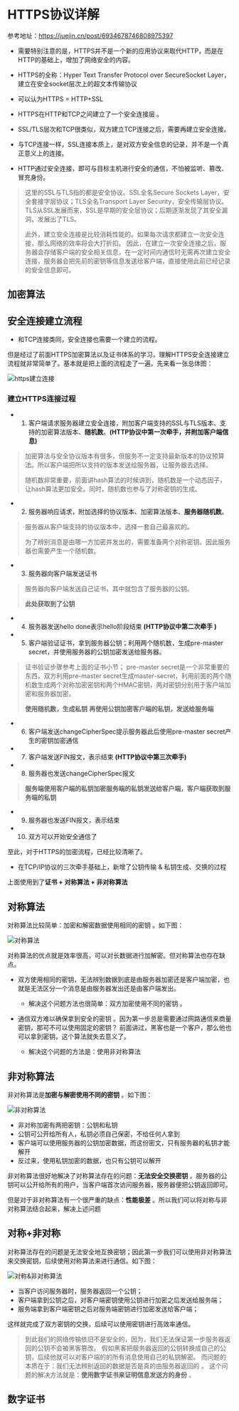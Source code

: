 # HTTPS协议详解

参考地址：https://juejin.cn/post/6934678746808975397

* 需要特别注意的是，HTTPS并不是一个新的应用协议来取代HTTP，而是在HTTP的基础上，增加了网络安全的内容。
* HTTPS的全称：Hyper Text Transfer Protocol over SecureSocket Layer，建立在安全socket层次上的超文本传输协议
* 可以认为HTTPS = HTTP+SSL

* HTTPS在HTTP和TCP之间建立了一个安全连接层 。
* SSL/TLS层次和TCP很类似，双方建立TCP连接之后，需要再建立安全连接。
* 与TCP连接一样，SSL连接本质上，是对双方安全信息的记录，并不是一个真正意义上的连接。
* HTTP通过安全连接，即可与目标主机进行安全的通信，不怕被监听、篡改、冒充身份。


> 这里的SSL与TLS指的都是安全协议。SSL全名Secure Sockets Layer，安全套接字层协议；TLS全名Transport Layer Security，安全传输层协议。
> TLS从SSL发展而来，SSL是早期的安全层协议；后期逐渐发现了其安全漏洞，发展出了TLS。
> 
> 此外，建立安全连接是比较消耗性能的。如果每次请求都建立一次安全连接，那么网络的效率将会大打折扣。
> 因此，在建立一次安全连接之后，服务器会存储客户端的安全相关信息，在一定时间内通信时无需再次建立安全连接，服务器会把先前的密钥等信息发送给客户端，直接使用此前已经记录的安全信息即可。


## 加密算法



## 安全连接建立流程

* 和TCP连接类同，安全连接也需要一个建立的流程。

但是经过了前面HTTPS加密算法以及证书体系的学习，理解HTTPS安全连接建立流程就非常简单了。基本就是把上面的流程走了一遍。先来看一张总体图：

![https建立连接](images/https1.png)

### 建立HTTPS连接过程

* 1. 客户端请求服务器建立安全连接，附加客户端支持的SSL与TLS版本、支持的加密算法版本、**随机数**。**(HTTP协议中第一次牵手，并附加客户端信息)**

> 加密算法与安全协议版本有很多，但服务不一定支持最新版本的协议预算法。所以客户端把所以支持的版本发送给服务器，让服务器去选择。
>
>随机数非常重要，前面讲hash算法的时候讲到，随机数是一个动态因子，让hash算法更加安全。同时，随机数也参与了对称密钥的生成。


* 2. 服务器响应请求，附加选择的协议版本、加密算法版本、**服务器随机数**。

>服务器从客户端支持的协议版本中，选择一套自己最喜欢的。
> 
>为了辨别消息是由哪一方加密并发出的，需要准备两个对称密钥。因此服务器也需要产生一个随机数。

* 3. 服务器向客户端发送证书
> 服务器向客户端发送自己证书，其中就包含了服务器的公钥。
>
> **此处获取到了公钥**

* 4. 服务器发送hello done表示hello阶段结束 **(HTTP协议中第二次牵手  )**

* 5. 客户端验证证书，拿到服务器公钥；利用两个随机数，生成pre-master secret，并使用服务器的公钥加密发送给服务器。

> 证书验证步骤参考上面的证书小节；
> pre-master secret是一个非常重要的东西，双方利用pre-master secret生成master-secret，利用前面的两个随机数生成两个对称加密密钥和两个HMAC密钥，两对密钥分别用于客户端加密和服务器加密。
>
> **使用随机数，生成私钥**
> **再使用公钥加密客户端的私钥，发送给服务端**

* 6. 客户端发送changeCipherSpec提示服务器此后使用pre-master secret产生的密钥加密通信

* 7. 客户端发送FIN报文，表示结束 **(HTTP协议中第三次牵手)**

* 8. 服务器也发送changeCipherSpec报文

> **服务端使用客户端的私钥加密服务端的私钥发送给客户端，客户端获取到服务端的私钥**

* 9. 服务器也发送FIN报文，表示结束

* 10. 双方可以开始安全通信了

至此，对于HTTPS的加密流程，已经比较清晰了。

* 在TCP/IP协议的三次牵手基础上，新增了公钥传输 & 私钥生成、交换的过程


上面使用到了**证书 + 对称算法 + 非对称算法**


## 对称算法


对称算法比较简单：加密和解密数据使用相同的密钥 。如下图：


![对称算法](images/https2.png)


对称算法的优点就是效率很高，可以对长数据进行加解密。但对称算法也存在缺点。

* 双方使用相同的密钥，无法辨别数据到底是由服务器加密还是客户端加密，也就是无法区分一个消息是由服务器发出还是由客户端发出。
  - 解决这个问题方法也很简单：双方加密使用不同的密钥 。

* 通信双方难以确保拿到安全的密钥 。因为第一步总是需要通过网路通信来商量密钥，那可不可以使用固定的密钥？
  前面讲过，黑客也是一个客户，那么他也可以拿到密钥，这个算法就失去意义了。
  - 解决这个问题的方法是：使用非对称算法


## 非对称算法



非对称算法是**加密与解密使用不同的密钥** 。如下图：

![非对称算法](images/https3.png)

* 非对称加密有两把密钥：公钥和私钥
* 公钥可公开给所有人，私钥必须自己保密，不给任何人拿到
* 客户端可以使用服务器的公钥加密数据，而这份密文，只有服务器的私钥才能解开
* 反过来，使用私钥加密的数据，也只有公钥可以解开


非对称算法很好地解决了对称算法存在的问题：**无法安全交换密钥** 。服务器的公钥可以公开给所有的用户，当客户端首次访问服务器，服务器便把公钥返回即可。

但是对于非对称算法有一个很严重的缺点：**性能极差** 。所以我们可以将对称与非对称算法结合起来，解决上述问题

## 对称+非对称

对称算法存在的问题是无法安全地互换密钥；因此第一步我们可以使用非对称算法来交换密钥，后续使用对称算法来进行通信。如下图：

![对称&非对称算法](images/https4.png)


* 当客户访问服务器时，服务器返回一个公钥；
* 客户端拿到公钥之后，对客户端密钥使用公钥进行加密之后发送给服务端；
* 服务端拿到客户端密钥之后对服务端密钥进行加密发送给客户端；


这样就完成了双方密钥的交换，后续可以使用密钥进行高效率通信。


> 到此我们的网络传输依旧不是安全的，因为，我们无法保证第一步服务器返回的公钥不会被黑客篡改。
> 假如黑客把服务器返回的公钥转换成自己的公钥，后续他就可以对客户端的的所有消息使用自己的私钥解密。
> 而问题的本质在于：我们无法辨别返回的数据是否是真的由服务器返回的 。
> 这个问题的解决方法就是：**使用数字证书来证明信息发送方的身份** 。


## 数字证书

